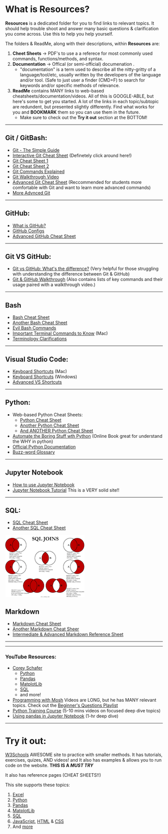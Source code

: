 # What is **Resources**? 

**Resources** is a dedicated folder for you to find links to relevant topics. It should help trouble shoot and answer many basic questions & clarification you come across. Use this to help you help yourself. 

The folders & ReadMe, along with their descriptions, within **Resources** are: 
1. **Cheet Sheets** -> PDF's to use a a referece for most commonly used commands, functions/methods, and syntax.
2. **Documentation** -> Offical (or semi-official) documenation .
    -  "documentation" is a term used to describe all the nitty-gritty of a language/tool/etc, usually written by the developers of the language and/or tool. (Safe to just user a finder (CMD+F) to search for keywords and/or specific methods of relevance.
3. **ReadMe** contains MANY links to web-based cheatsheets/documentation/videos. All of this is GOOGLE-ABLE, but here's some to get you started. A lot of the links in each topic/subtopic are redundent, but presented slightly differently. Find what works for you and **BOOKMARK** them so you can use them in the future.
    - Make sure to check out the **Try it out** section at the BOTTOM! 

---

## Git / GitBash:
- [Git - The Simple Guide](https://rogerdudler.github.io/git-guide/) 
- [Interactive Git Cheat Sheet](http://www.ndpsoftware.com/git-cheatsheet.html#loc=workspace;) (Definetely click around here!)
- [Git Cheat Sheet 1](https://overapi.com/git)
- [Git Cheat Sheet 2](https://dev.to/henryong92/yet-another-git-cheatsheet-4gjk)
- [Git Commands Explained](https://dzone.com/articles/top-20-git-commands-with-examples)
- [Git Walkthrough Video](https://www.youtube.com/watch?v=HVsySz-h9r4)
- [Advanced Git Cheat Sheet](https://dev.to/maxpou/git-cheat-sheet-advanced-3a17) (Reccommended for students more comfortable with Git and want to learn more advanced commands)
- [More Advnced Git](https://dev.to/antjanus/my-personal-git-tricks-cheatsheet-23j1)

---

## GitHub:
- [What is GitHub?](https://searchitoperations.techtarget.com/definition/GitHub)
- [GitHub Configs](https://training.github.com/downloads/github-git-cheat-sheet/)
- [Advanced GitHub Cheat Sheet](https://github.com/tiimgreen/github-cheat-sheet)


---

## Git VS GitHub:
- [Git vs GitHub: What's the difference?](https://blog.devmountain.com/git-vs-github-whats-the-difference/) (Very helpful for those struggling with understanding the difference between Git & GitHub)
- [Git & GitHub Walkthrough](https://dev.to/duomly/git-cheatsheet-for-beginners-5apl) (Also contains lists of key commands and their usage paired with a walkthrough video.)


---

## Bash
* [Bash Cheat Sheet](https://devhints.io/bash)
* [Another Bash Cheat Sheet](http://johnstowers.co.nz/pages/bash-cheat-sheet.html)
* [Evil Bash Commands](https://dev.to/devmount/9-evil-bash-commands-explained-4k5e)
* [Important Terminal Commands to Know](https://www.techrepublic.com/article/16-terminal-commands-every-user-should-know/) (Mac)
* [Terminology Clarifications](https://www.geeksforgeeks.org/difference-between-terminal-console-shell-and-command-line/)

---

## Visual Studio Code:
* [Keyboard Shortcuts](https://devhints.io/vscode) (Mac)
* [Keyboard Shortcuts](https://code.visualstudio.com/shortcuts/keyboard-shortcuts-windows.pdf) (Windows)
* [Advanced VS Shortcuts](https://dev.to/devmount/23-lesser-known-vs-code-shortcuts-as-gif-80)

---

## Python:

* Web-based Python Cheat Sheets: 
    * [Python Cheat Sheet](https://www.pythoncheatsheet.org/)
    * [Another Python Cheat Sheet](https://devhints.io/python)
    * [And ANOTHER Python Cheat Sheet](https://overapi.com/python )
*  [Automate the Boring Stuff wth Python](https://automatetheboringstuff.com/) (Online Book great for understand the WHY in python)
* [Official Python Documentation](https://docs.python.org/3/reference/index.html)
* [Buzz-word Glossary](https://docs.python.org/3/glossary.html#glossary)

---

## Jupyter Notebook
* [How to use Jupyter Notebook](https://www.dataquest.io/blog/jupyter-notebook-tutorial/)
* [Jupyter Notebook Tutorial](https://towardsdatascience.com/a-beginners-tutorial-to-jupyter-notebooks-1b2f8705888a) This is a VERY solid site!! 


---

## SQL:
* [SQL Cheat Sheet](https://devhints.io/mysql)
* [Another SQL Cheat Sheet](https://overapi.com/mysql)

![SQL Joins](Images/sql_joins.png)



## Markdown
* [Markdown Cheat Sheet](https://www.markdownguide.org/cheat-sheet)
* [Another Markdown Cheat Sheer](https://devhints.io/markdown)
* [Intermediate & Advanced Markdown Reference Sheet](https://dev.to/rattanakchea/markdown-cheatsheet-for-developers-2bjj)

---

---
### YouTube Resources: 
* [Corey Schafer](https://www.youtube.com/channel/UCCezIgC97PvUuR4_gbFUs5g)
    * [Python](https://www.youtube.com/watch?v=YYXdXT2l-Gg&list=PL-osiE80TeTskrapNbzXhwoFUiLCjGgY7)
    * [Pandas](https://www.youtube.com/watch?v=ZyhVh-qRZPA&list=PL-osiE80TeTsWmV9i9c58mdDCSskIFdDS)
    * [MatplotLib](https://www.youtube.com/watch?v=UO98lJQ3QGI&list=PL-osiE80TeTvipOqomVEeZ1HRrcEvtZB_)
    * [SQL](https://www.youtube.com/watch?v=xaWlS9HtWYw&list=PL-osiE80TeTsKOdPrKeSOp4rN3mza8VHN)
    * and more!
* [Programming with Mosh](https://www.youtube.com/user/programmingwithmosh) Videos are LONG, but he has MANY relevant topics. Check out the [Beginner's Questions Playlist](https://www.youtube.com/playlist?list=PLTjRvDozrdlyXC_6mOBhmCWoMAmvHarng)
* [Python Training Course](https://www.youtube.com/playlist?list=PLtb2Lf-cJ_AWhtJE6Rb5oWf02RC2qVU-J) (5-10 mins videos on focused deep dive topics)
* [Using pandas in Jupyter Notebook](https://www.youtube.com/watch?v=vmEHCJofslg) (1-hr deep dive)

---
# Try it out:

[W3Schools](https://www.w3schools.com) AWESOME site to practice with smaller methods. It has tutorials, exercises, quizes, AND videos!  and It also has examples & allows you to run code on the website. **THIS IS A *MUST TRY***

 It also has reference pages (CHEAT SHEETS!!)

This site supports these topics: 
1. [Excel](https://www.w3schools.com/excel/index.php) 
2. [Python](https://www.w3schools.com/python/default.asp)
3. [Pandas](https://www.w3schools.com/python/pandas/default.asp)
4. [MatplotLib](https://www.w3schools.com/python/matplotlib_intro.asp)
5. [SQL](https://www.w3schools.com/sql/default.asp)
6. [JavaScript](https://www.w3schools.com/js/default.asp), [HTML](https://www.w3schools.com/html/default.asp) & [CSS](https://www.w3schools.com/css/default.asp)
7. And [more](https://www.w3schools.com/!)


